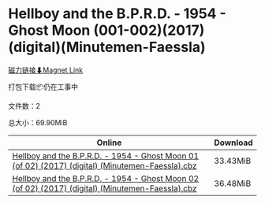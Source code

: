 # Hellboy and the B.P.R.D. - 1954 - Ghost Moon (001-002)(2017)(digital)(Minutemen-Faessla)

[磁力链接⬇Magnet Link](magnet:?xt=urn:btih:f9f669c91ddec6df804be991fa7e800b23b230b1&dn=Hellboy%20and%20the%20B.P.R.D.%20-%201954%20-%20Ghost%20Moon%20%28001-002%29%282017%29%28digital%29%28Minutemen-Faessla%29)

打包下载📦仍在工事中

文件数：2

总大小：69.90MiB

Online | Download
--- | ---
[Hellboy and the B.P.R.D. - 1954 - Ghost Moon 01 (of 02) (2017) (digital) (Minutemen-Faessla).cbz](https://github.com/alicewish/markdown/blob/master/comic/Hellboy-B-P-R-D-1954-Ghost-Moon-01-of-02-2017-digital-Minutemen-Faessla-cbz.md) | 33.43MiB
[Hellboy and the B.P.R.D. - 1954 - Ghost Moon 02 (of 02) (2017) (digital) (Minutemen-Faessla).cbz](https://github.com/alicewish/markdown/blob/master/comic/Hellboy-B-P-R-D-1954-Ghost-Moon-02-of-02-2017-digital-Minutemen-Faessla-cbz.md) | 36.48MiB